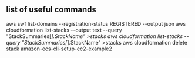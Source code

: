 ## list of useful commands
aws swf list-domains --registration-status REGISTERED --output json
aws cloudformation list-stacks  --output text --query "StackSummaries[*].StackName" >stacks
aws cloudformation list-stacks  --query "StackSummaries[*].StackName" >stacks
aws cloudformation delete stack amazon-ecs-cli-setup-ec2-example2
